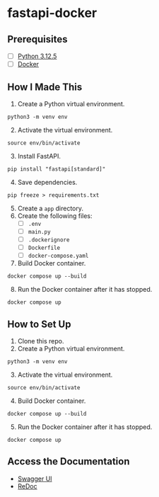 # fastapi-docker
## Prerequisites
- [ ] [Python 3.12.5](https://www.python.org/downloads/release/python-3125/)
- [ ] [Docker](https://www.docker.com/)
## How I Made This
1. Create a Python virtual environment.
```
python3 -m venv env
```
2. Activate the virtual environment.
```
source env/bin/activate
```
3. Install FastAPI.
```
pip install "fastapi[standard]"
```
4. Save dependencies.
```
pip freeze > requirements.txt
```
5. Create a `app` directory.
6. Create the following files:
	- [ ] `.env`
	- [ ] `main.py`
	- [ ] `.dockerignore`
	- [ ] `Dockerfile`
	- [ ] `docker-compose.yaml`
7. Build Docker container.
```
docker compose up --build
```
8. Run the Docker container after it has stopped.
```
docker compose up
```
## How to Set Up
1. Clone this repo.
2. Create a Python virtual environment.
```
python3 -m venv env
```
3. Activate the virtual environment.
```
source env/bin/activate
```
4. Build Docker container.
```
docker compose up --build
```
5. Run the Docker container after it has stopped.
```
docker compose up
```
## Access the Documentation
* [Swagger UI](http://localhost:8000/docs)
* [ReDoc](http://localhost:8000/redoc)